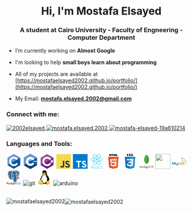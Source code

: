 <h1 align="center">Hi, I'm Mostafa Elsayed</h1>
<h3 align="center">A student at Cairo University - Faculty of Engneering - Computer Department</h3>

- I’m currently working on **Almost Google**

- I'm looking to help **small boys learn about programming**

- All of my projects are available at [https://mostafaelsayed2002.github.io/portfolio/](https://mostafaelsayed2002.github.io/portfolio/)

- My Email: **mostafa.elsayed.2002@gmail.com**

<h3 align="left">Connect with me:</h3>


<a href="https://twitter.com/2002elsayed" target="blank">
<img align="center" src="https://raw.githubusercontent.com/rahuldkjain/github-profile-readme-generator/master/src/images/icons/Social/twitter.svg" alt="2002elsayed" height="30" width="40" />
</a>

<a href="https://fb.com/mostafa.elsayed.2002" target="blank">
<img align="center" src="https://raw.githubusercontent.com/rahuldkjain/github-profile-readme-generator/master/src/images/icons/Social/facebook.svg" alt="mostafa.elsayed.2002" height="30" width="40" />
</a>


<a href="https://linkedin.com/in/mostafa-elsayed-19a610214" target="blank">
<img align="center" src="https://raw.githubusercontent.com/rahuldkjain/github-profile-readme-generator/master/src/images/icons/Social/linked-in-alt.svg" alt="mostafa-elsayed-19a610214" height="30" width="40" />
</a>



<h3 align="left">Languages and Tools:</h3>


<div align="left">   
  
  <img src="https://raw.githubusercontent.com/devicons/devicon/master/icons/c/c-original.svg" width="40" height="40"/>
 
  <img src="https://raw.githubusercontent.com/devicons/devicon/master/icons/cplusplus/cplusplus-original.svg" width="40" height="40">  
 
  <img src="https://raw.githubusercontent.com/devicons/devicon/master/icons/csharp/csharp-original.svg"  width="40" height="40"/> 
 


  <img src="https://raw.githubusercontent.com/devicons/devicon/master/icons/javascript/javascript-original.svg" width="40" height="40"/>  
    
   
 
   <img src="https://raw.githubusercontent.com/devicons/devicon/master/icons/typescript/typescript-original.svg"  width="40" height="40"/> 
    
  <img src="https://raw.githubusercontent.com/devicons/devicon/master/icons/react/react-original-wordmark.svg"  width="40" height="40"/>    
 

   <img src="https://raw.githubusercontent.com/devicons/devicon/master/icons/html5/html5-original-wordmark.svg" width="40" height="40"/> 


  <img src="https://raw.githubusercontent.com/devicons/devicon/master/icons/css3/css3-original-wordmark.svg"  width="40" height="40"/>




  <img src="https://raw.githubusercontent.com/devicons/devicon/master/icons/mongodb/mongodb-original-wordmark.svg" width="40" height="40"/> 
  
    
  <img  src= "https://www.svgrepo.com/show/303229/microsoft-sql-server-logo.svg" width="40" height="40"  />


  <img src="https://raw.githubusercontent.com/devicons/devicon/master/icons/mysql/mysql-original-wordmark.svg" alt="mysql" width="40" height="40"/>  

  <img src="https://raw.githubusercontent.com/devicons/devicon/master/icons/postgresql/postgresql-original-wordmark.svg" alt="postgresql" width="40" />
  
  <img src="https://www.vectorlogo.zone/logos/git-scm/git-scm-icon.svg" alt="git" width="40" height="40"/>

  <img src="https://raw.githubusercontent.com/devicons/devicon/master/icons/linux/linux-original.svg" alt="linux" width="40" height="40"/>

  <img src="https://cdn.worldvectorlogo.com/logos/arduino-1.svg" alt="arduino" width="40" height="40"/>

</div>

<br/>

<p>

<img align="left" src="https://github-readme-stats.vercel.app/api/top-langs?username=mostafaelsayed2002&show_icons=true&locale=en&layout=compact" alt="mostafaelsayed2002" />

<img align="center" src="https://github-readme-stats.vercel.app/api?username=mostafaelsayed2002&show_icons=true&locale=en" alt="mostafaelsayed2002"/>

</p>
